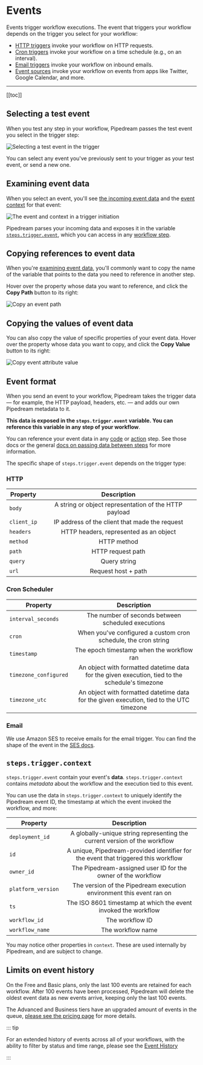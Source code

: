 # Events

Events trigger workflow executions. The event that triggers your workflow depends on the trigger you select for your workflow:

- [HTTP triggers](/workflows/steps/triggers/#http) invoke your workflow on HTTP requests.
- [Cron triggers](/workflows/steps/triggers/#schedule) invoke your workflow on a time schedule (e.g., on an interval).
- [Email triggers](/workflows/steps/triggers/#email) invoke your workflow on inbound emails.
- [Event sources](/workflows/steps/triggers/#app-based-triggers) invoke your workflow on events from apps like Twitter, Google Calendar, and more.

---

[[toc]]

## Selecting a test event

When you test any step in your workflow, Pipedream passes the test event you select in the trigger step:

![Selecting a test event in the trigger](https://res.cloudinary.com/pipedreamin/image/upload/v1648758487/docs/components/CleanShot_2022-03-31_at_16.24.34_pb9jzt.png)

You can select any event you've previously sent to your trigger as your test event, or send a new one.

## Examining event data

When you select an event, you'll see [the incoming event data](#event-format) and the [event context](#steps-trigger-context) for that event:

![The event and context in a trigger initiation](https://res.cloudinary.com/pipedreamin/image/upload/v1648759141/docs/components/CleanShot_2022-03-31_at_16.30.37_jwwwdy.png)

Pipedream parses your incoming data and exposes it in the variable [`steps.trigger.event`](#event-format), which you can access in any [workflow step](/workflows/steps/).

## Copying references to event data

When you're [examining event data](#examining-event-data), you'll commonly want to copy the name of the variable that points to the data you need to reference in another step.

Hover over the property whose data you want to reference, and click the **Copy Path** button to its right:

![Copy an event path](https://res.cloudinary.com/pipedreamin/image/upload/v1648759215/docs/components/CleanShot_2022-03-31_at_16.39.56_lsus2o.gif)

## Copying the values of event data

You can also copy the value of specific properties of your event data. Hover over the property whose data you want to copy, and click the **Copy Value** button to its right:

![Copy event attribute value](https://res.cloudinary.com/pipedreamin/image/upload/v1648759275/docs/components/CleanShot_2022-03-31_at_16.41.02_xgzcsa.gif)

## Event format

When you send an event to your workflow, Pipedream takes the trigger data — for example, the HTTP payload, headers, etc. — and adds our own Pipedream metadata to it.

**This data is exposed in the `steps.trigger.event` variable. You can reference this variable in any step of your workflow**.

You can reference your event data in any [code](/code/) or [action](/components#actions) step. See those docs or the general [docs on passing data between steps](/workflows/steps/) for more information.

The specific shape of `steps.trigger.event` depends on the trigger type:

### HTTP

| Property    |                      Description                      |
| ----------- | :---------------------------------------------------: |
| `body`      | A string or object representation of the HTTP payload |
| `client_ip` |    IP address of the client that made the request     |
| `headers`   |        HTTP headers, represented as an object         |
| `method`    |                      HTTP method                      |
| `path`      |                   HTTP request path                   |
| `query`     |                     Query string                      |
| `url`       |                  Request host + path                  |

### Cron Scheduler

| Property              |                                           Description                                           |
| --------------------- | :---------------------------------------------------------------------------------------------: |
| `interval_seconds`    |                       The number of seconds between scheduled executions                        |
| `cron`                |                 When you've configured a custom cron schedule, the cron string                  |
| `timestamp`           |                            The epoch timestamp when the workflow ran                            |
| `timezone_configured` | An object with formatted datetime data for the given execution, tied to the schedule's timezone |
| `timezone_utc`        |    An object with formatted datetime data for the given execution, tied to the UTC timezone     |

### Email

We use Amazon SES to receive emails for the email trigger. You can find the shape of the event in the [SES docs](https://docs.aws.amazon.com/ses/latest/DeveloperGuide/receiving-email-notifications-contents.html).

## `steps.trigger.context`

`steps.trigger.event` contain your event's **data**. `steps.trigger.context` contains _metadata_ about the workflow and the execution tied to this event.

You can use the data in `steps.trigger.context` to uniquely identify the Pipedream event ID, the timestamp at which the event invoked the workflow, and more:

| Property           |                                    Description                                     |
| ------------------ | :--------------------------------------------------------------------------------: |
| `deployment_id`    |     A globally-unique string representing the current version of the workflow      |
| `id`               | A unique, Pipedream-provided identifier for the event that triggered this workflow |
| `owner_id`         |            The Pipedream-assigned user ID for the owner of the workflow            |
| `platform_version` |        The version of the Pipedream execution environment this event ran on        |
| `ts`               |           The ISO 8601 timestamp at which the event invoked the workflow           |
| `workflow_id`      |                                  The workflow ID                                   |
| `workflow_name`    |                                 The workflow name                                  |

You may notice other properties in `context`. These are used internally by Pipedream, and are subject to change.

## Limits on event history

On the Free and Basic plans, only the last 100 events are retained for each workflow. After 100 events have been processed, Pipedream will delete the oldest event data as new events arrive, keeping only the last 100 events.

The Advanced and Business tiers have an upgraded amount of events in the queue, [please see the pricing page](https://pipedream.com/pricing) for more details.

::: tip

For an extended history of events across all of your workflows, with the ability to filter by status and time range, please see the [Event History](/event-history/)

:::

<Footer />
